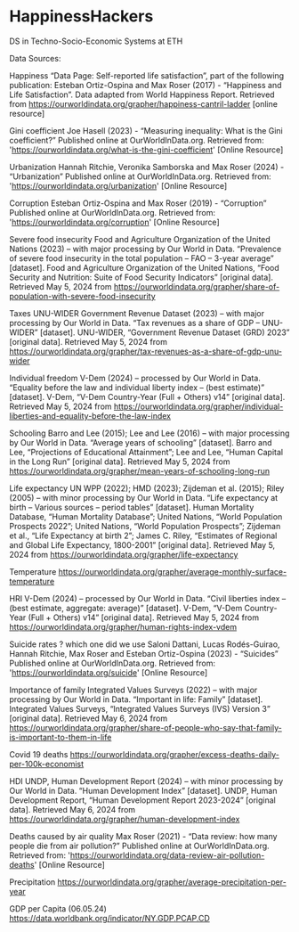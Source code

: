 # HappinessHackers
DS in Techno-Socio-Economic Systems at ETH

Data Sources:

Happiness
“Data Page: Self-reported life satisfaction”, part of the following publication: Esteban Ortiz-Ospina and Max Roser (2017) - “Happiness and Life Satisfaction”. Data adapted from World Happiness Report. Retrieved from https://ourworldindata.org/grapher/happiness-cantril-ladder [online resource]

Gini coefficient
Joe Hasell (2023) - “Measuring inequality: What is the Gini coefficient?” Published online at OurWorldInData.org. Retrieved from: 'https://ourworldindata.org/what-is-the-gini-coefficient' [Online Resource]

Urbanization 
Hannah Ritchie, Veronika Samborska and Max Roser (2024) - “Urbanization” Published online at OurWorldInData.org. Retrieved from: 'https://ourworldindata.org/urbanization' [Online Resource]

Corruption 
Esteban Ortiz-Ospina and Max Roser (2019) - “Corruption” Published online at OurWorldInData.org. Retrieved from: 'https://ourworldindata.org/corruption' [Online Resource]

Severe food insecurity
Food and Agriculture Organization of the United Nations (2023) – with major processing by Our World in Data. “Prevalence of severe food insecurity in the total population – FAO – 3-year average” [dataset]. Food and Agriculture Organization of the United Nations, “Food Security and Nutrition: Suite of Food Security Indicators” [original data]. Retrieved May 5, 2024 from https://ourworldindata.org/grapher/share-of-population-with-severe-food-insecurity

Taxes
UNU-WIDER Government Revenue Dataset (2023) – with major processing by Our World in Data. “Tax revenues as a share of GDP – UNU-WIDER” [dataset]. UNU-WIDER, “Government Revenue Dataset (GRD) 2023” [original data]. Retrieved May 5, 2024 from https://ourworldindata.org/grapher/tax-revenues-as-a-share-of-gdp-unu-wider

Individual freedom
V-Dem (2024) – processed by Our World in Data. “Equality before the law and individual liberty index – (best estimate)” [dataset]. V-Dem, “V-Dem Country-Year (Full + Others) v14” [original data]. Retrieved May 5, 2024 from https://ourworldindata.org/grapher/individual-liberties-and-equality-before-the-law-index

Schooling
Barro and Lee (2015); Lee and Lee (2016) – with major processing by Our World in Data. “Average years of schooling” [dataset]. Barro and Lee, “Projections of Educational Attainment”; Lee and Lee, “Human Capital in the Long Run” [original data]. Retrieved May 5, 2024 from https://ourworldindata.org/grapher/mean-years-of-schooling-long-run

Life expectancy
UN WPP (2022); HMD (2023); Zijdeman et al. (2015); Riley (2005) – with minor processing by Our World in Data. “Life expectancy at birth – Various sources – period tables” [dataset]. Human Mortality Database, “Human Mortality Database”; United Nations, “World Population Prospects 2022”; United Nations, “World Population Prospects”; Zijdeman et al., “Life Expectancy at birth 2”; James C. Riley, “Estimates of Regional and Global Life Expectancy, 1800-2001” [original data]. Retrieved May 5, 2024 from https://ourworldindata.org/grapher/life-expectancy

Temperature
https://ourworldindata.org/grapher/average-monthly-surface-temperature

HRI
V-Dem (2024) – processed by Our World in Data. “Civil liberties index – (best estimate, aggregate: average)” [dataset]. V-Dem, “V-Dem Country-Year (Full + Others) v14” [original data]. Retrieved May 5, 2024 from https://ourworldindata.org/grapher/human-rights-index-vdem

Suicide rates ? which one did we use
Saloni Dattani, Lucas Rodés-Guirao, Hannah Ritchie, Max Roser and Esteban Ortiz-Ospina (2023) - “Suicides” Published online at OurWorldInData.org. Retrieved from: 'https://ourworldindata.org/suicide' [Online Resource]

Importance of family
Integrated Values Surveys (2022) – with major processing by Our World in Data. “Important in life: Family” [dataset]. Integrated Values Surveys, “Integrated Values Surveys (IVS) Version 3” [original data]. Retrieved May 6, 2024 from https://ourworldindata.org/grapher/share-of-people-who-say-that-family-is-important-to-them-in-life

Covid 19 deaths
https://ourworldindata.org/grapher/excess-deaths-daily-per-100k-economist

HDI
UNDP, Human Development Report (2024) – with minor processing by Our World in Data. “Human Development Index” [dataset]. UNDP, Human Development Report, “Human Development Report 2023-2024” [original data]. Retrieved May 6, 2024 from https://ourworldindata.org/grapher/human-development-index

Deaths caused by air quality 
Max Roser (2021) - “Data review: how many people die from air pollution?” Published online at OurWorldInData.org. Retrieved from: 'https://ourworldindata.org/data-review-air-pollution-deaths' [Online Resource]

Precipitation
https://ourworldindata.org/grapher/average-precipitation-per-year

GDP per Capita
(06.05.24)
https://data.worldbank.org/indicator/NY.GDP.PCAP.CD
